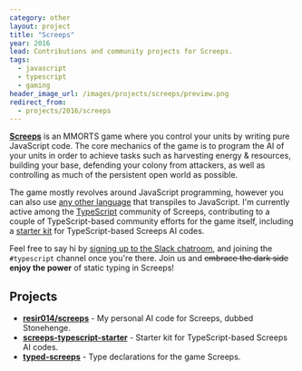 ```yaml
---
category: other
layout: project
title: "Screeps"
year: 2016
lead: Contributions and community projects for Screeps.
tags:
  - javascript
  - typescript
  - gaming
header_image_url: /images/projects/screeps/preview.png
redirect_from:
  - projects/2016/screeps
---
```


**[Screeps](https://screeps.com/)** is an MMORTS game where you control your units by writing pure JavaScript code. The core mechanics of the game is to program the AI of your units in order to achieve tasks such as harvesting energy &amp; resources, building your base, defending your colony from attackers, as well as controlling as much of the persistent open world as possible.

The game mostly revolves around JavaScript programming, however you can also use [any other language](st-of-languages-that-compile-to-js) that transpiles to JavaScript. I'm currently active among the [TypeScript](http://www.typescriptlang.org) community of Screeps, contributing to a couple of TypeScript-based community efforts for the game itself, including a [starter kit](https://github.com/screepers/screeps-typescript-starter) for TypeScript-based Screeps AI codes.

Feel free to say hi by [signing up to the Slack chatroom](http://chat.screeps.com/), and joining the `#typescript` channel once you're there. Join us and ~~embrace the dark side~~ __enjoy the power__ of static typing in Screeps!

## Projects

* **[resir014/screeps](https://github.com/resir014/screeps)** - My personal AI code for Screeps, dubbed Stonehenge.
* **[screeps-typescript-starter](https://github.com/screepers/screeps-typescript-starter)** - Starter kit for TypeScript-based Screeps AI codes.
* **[typed-screeps](https://github.com/screepers/typed-screeps)** - Type declarations for the game Screeps.
